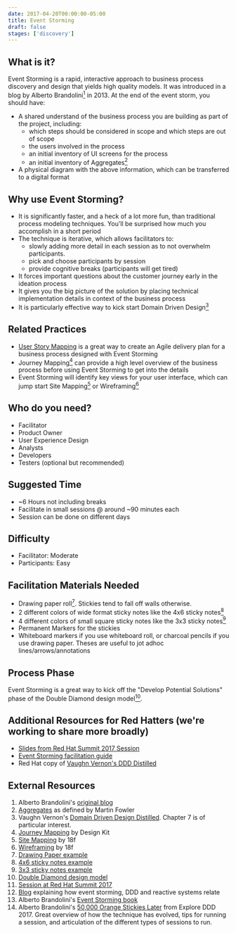 ```yaml
---
date: 2017-04-20T00:00:00-05:00
title: Event Storming
draft: false
stages: ['discovery']
---
```


## What is it?

Event Storming is a rapid, interactive approach to business process discovery and design that yields high quality models. It was introduced in a blog by Alberto Brandolini[<sup>1</sup>](#footnote-1) in 2013. At the end of the event storm, you should have:

- A shared understand of the business process you are building as part of the project, including:
  - which steps should be considered in scope and which steps are out of scope
  - the users involved in the process
  - an initial inventory of UI screens for the process
  - an initial inventory of Aggregates[<sup>2</sup>](#footnote-2)
- A physical diagram with the above information, which can be transferred to a digital format


## Why use Event Storming?

- It is significantly faster, and a heck of a lot more fun, than traditional process modeling techniques. You'll be surprised how much you accomplish in a short period
- The technique is iterative, which allows facilitators to:
  - slowly adding more detail in each session as to not overwhelm participants.
  - pick and choose participants by session
  - provide cognitive breaks (participants will get tired)
- It forces important questions about the customer journey early in the ideation process
- It gives you the big picture of the solution by placing technical implementation details in context of the business process
- It is particularly effective way to kick start Domain Driven Design[<sup>3</sup>](#footnote-3)


## Related Practices

- [User Story Mapping](https://rht-labs.github.io/practice-library/practices/user-story-mapping/) is a great way to create an Agile delivery plan for a business process designed with Event Storming
- Journey Mapping[<sup>4</sup>](#footnote-4) can provide a high level overview of the business process before using Event Storming to get into the details
- Event Storming will identify key views for your user interface, which can jump start Site Mapping[<sup>5</sup>](#footnote-5) or Wireframing[<sup>6</sup>](#footnote-6)


## Who do you need?

- Facilitator
- Product Owner
- User Experience Design
- Analysts
- Developers
- Testers (optional but recommended)


## Suggested Time

- ~6 Hours not including breaks
- Facilitate in small sessions @ around ~90 minutes each
- Session can be done on different days


## Difficulty
- Facilitator: Moderate
- Participants: Easy


## Facilitation Materials Needed

- Drawing paper roll[<sup>7</sup>](#footnote-7). Stickies tend to fall off walls otherwise.
- 2 different colors of wide format sticky notes like the 4x6 sticky notes[<sup>8</sup>](#footnote-8)
- 4 different colors of small square sticky notes like the 3x3 sticky notes[<sup>9</sup>](#footnote-9)
- Permanent Markers for the stickies
- Whiteboard markers if you use whiteboard roll, or charcoal pencils if you use drawing paper. Theses are useful to jot adhoc lines/arrows/annotations



## Process Phase
Event Storming is a great way to kick off the "Develop Potential Solutions" phase of the Double Diamond design model[<sup>10</sup>](#footnote-10).

## Additional Resources for Red Hatters (we're working to share more broadly)
- [Slides from Red Hat Summit 2017 Session](https://docs.google.com/a/redhat.com/presentation/d/125w0k76hsZBrDEqk7XwdUdZe4aets3kE_H3U-pU56Fg/edit?usp=sharing)
- [Event Storming facilitation guide](https://docs.google.com/a/redhat.com/document/d/1LL0cGg8xlhma8Xpffgmleo5l2pPmJBGGsXsrhPx6edU/edit?usp=sharing)
- Red Hat copy of [Vaughn Vernon's DDD Distilled](https://mojo.redhat.com/docs/DOC-1123762)

## External Resources
1. <a name="footnote-1"></a>Alberto Brandolini's [original blog](http://ziobrando.blogspot.com/2013/11/introducing-event-storming.html)
2. <a name="footnote-2"></a>[Aggregates](https://martinfowler.com/bliki/DDD_Aggregate.html) as defined by Martin Fowler
3. <a name="footnote-3"></a>Vaughn Vernon's [Domain Driven Design Distilled](https://www.amazon.com/Domain-Driven-Design-Distilled-Vaughn-Vernon/dp/0134434420). Chapter 7 is of particular interest.
4. <a name="footnote-4"></a>[Journey Mapping](http://www.designkit.org/methods/63) by Design Kit
5. <a name="footnote-5"></a>[Site Mapping](https://methods.18f.gov/decide/site-mapping/) by 18f
6. <a name="footnote-6"></a>[Wireframing](https://methods.18f.gov/make/wireframing/) by 18f
7. <a name="footnote-7"></a>[Drawing Paper example](http://www.ikea.com/us/en/catalog/products/80324072/)
8. <a name="footnote-8"></a>[4x6 sticky notes example](https://www.amazon.com/Post-Sticky-Janeiro-Collection-4621-SSAU/dp/B001UXFT70)
9. <a name="footnote-9"></a>[3x3 sticky notes example](https://www.amazon.com/dp/B01N1UE0JY?psc=1)
10. <a name="footnote-10"></a>[Double Diamond design model](https://medium.com/digital-experience-design/how-to-apply-a-design-thinking-hcd-ux-or-any-creative-process-from-scratch-b8786efbf812)
11. [Session at Red Hat Summit 2017](https://www.youtube.com/watch?v=m6h_ppEDPrU)
12. [Blog](https://blog.redelastic.com/corporate-arts-crafts-modelling-reactive-systems-with-event-storming-73c6236f5dd7) explaining how event storming, DDD and reactive systems relate
13. Alberto Brandolini's [Event Storming book](http://eventstorming.com/)
14. Alberto Brandolini's [50,000 Orange Stickies Later](https://www.youtube.com/watch?v=1i6QYvYhlYQ) from Explore DDD 2017. Great overview of how the technique has evolved, tips for running a session, and articulation of the different types of sessions to run.
